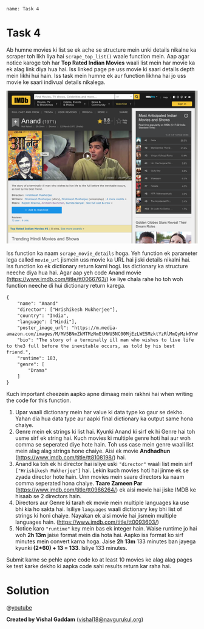 ```ngMeta
name: Task 4

```

# Task 4

Ab humne movies ki list se ek ache se structure mein unki details nikalne ka scraper toh likh liya hai `scrape_top_list()` waale function mein. Aap agar notice karoge toh har **Top Rated Indian Movies** waali list mein har movie ka ek alag link diya hua hai. Iss linked page pe uss movie ki saari details depth mein likhi hui hain. Iss task mein humne ek aur function likhna hai jo uss movie ke saari indivual details nikalega.

![Anand IMDB](images/anand_imdb.png)

Iss function ka naam `scrape_movie_details` hoga. Yeh function ek parameter lega called `movie_url` jismein uss movie ka URL hai jiski details nikalni hai. Iss function ko ek dictionary return karni hogi. Iss dictionary ka structure neeche diya hua hai. Agar aap yeh code Anand movie (https://www.imdb.com/title/tt0066763/) ke liye chala rahe ho toh woh function neeche di hui dictionary return karega.

```
{
	"name": "Anand"
	"director": ["Hrishikesh Mukherjee"],
	"country": "India",
	"language": ["Hindi"],
	"poster_image_url": "https://m.media-amazon.com/images/M/MV5BNmZkMTMzNmEtMWU5NC00MjEzLWE5MzktYzRlMmQyMzk0YmM1XkEyXkFqcGdeQXVyNTA4NzY1MzY@._V1_UX182_CR0,0,182,268_AL__QL50.jpg",
	"bio": "The story of a terminally ill man who wishes to live life to the3 full before the inevitable occurs, as told by his best friend.",
	"runtime": 183,
	"genre": [
		"Drama"
	]
}
```

Kuch important cheezein aapko apne dimaag mein rakhni hai when writing the code for this function.

1. Upar waali dictionary mein har value ki data type ko gaur se dekho. Yahan dia hua data type aur aapki final dictionary ka output same hona chaiye.
2. Genre mein ek strings ki list hai. Kyunki Anand ki sirf ek hi Genre hai toh usme sirf ek string hai. Kuch movies ki multiple genre hoti hai aur woh comma se seperated diye hote hain. Toh uss case mein genre waali list mein alag alag strings hone chaiye. Aisi ek movie **Andhadhun** (https://www.imdb.com/title/tt8108198/) hai.
3. Anand ka toh ek hi director hai isliye uski `"director"` waali list mein sirf `["Hrishikesh Mukherjee"]` hai. Lekin kuch movies hoti hai jinme ek se zyada director hote hain. Unn movies mein saare directors ka naam comma seperated hona chaiye. **Taare Zameen Par** (https://www.imdb.com/title/tt0986264/) ek aisi movie hai jiske IMDB ke hisaab se 2 directors hain.
4. Directors aur Genre ki tarah ek movie mein multiple languages ka use bhi kia ho sakta hai. Isiliye `languages` waali dictionary key bhi list of strings ki honi chaiye. Nayakan ek aisi movie hai jismein multiple languages hain. (https://www.imdb.com/title/tt0093603/)
5. Notice karo `"runtime"` key mein bas ek integer hain. Waise runtime jo hai woh **2h 13m** jaise format mein dia hota hai. Aapko iss format ko sirf minutes mein convert karna hoga. Jaise **2h 13m** 133 minutes ban jayega kyunki **(2*60) + 13 = 133**. Isliye 133 minutes.

Submit karne se pehle apne code ko at least 10 movies ke alag alag pages ke test karke dekho ki aapka code sahi results return kar raha hai.

# Solution

@[youtube](https://youtu.be/hpUASoRqA_Q)

**Created by Vishal Gaddam** (vishal18@navgurukul.org)
